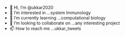 - 👋 Hi, I’m @ukkar2020
- 👀 I’m interested in ...system Immunology
- 🌱 I’m currently learning ...computational biology
- 💞️ I’m looking to collaborate on ...any interesting project
- 📫 How to reach me ...ukkar_tweets

<!---
ukkar2020/ukkar2020 is a ✨ special ✨ repository because its `README.md` (this file) appears on your GitHub profile.
You can click the Preview link to take a look at your changes.
--->
